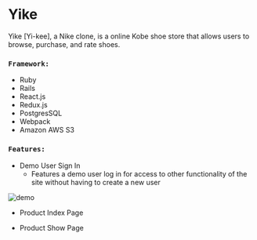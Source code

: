 # Yike

Yike [Yi-kee], a Nike clone, is a online Kobe shoe store that allows users to browse, purchase, and rate shoes. 

### `Framework:`

* Ruby 
* Rails
* React.js
* Redux.js
* PostgresSQL
* Webpack
* Amazon AWS S3

### `Features:`

* Demo User Sign In 
  * Features a demo user log in for access to other functionality of the site without having to create a new user

 ![demo](https://user-images.githubusercontent.com/66042755/91590183-cc531680-e90f-11ea-9b42-4c6b12eabab8.gif)

* Product Index Page 

* Product Show Page 

